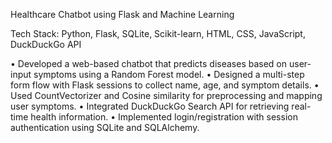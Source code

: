 Healthcare Chatbot using Flask and Machine Learning


Tech Stack: Python, Flask, SQLite, Scikit-learn, HTML, CSS, JavaScript, DuckDuckGo API
 
 • Developed a web-based chatbot that predicts diseases based on user-input symptoms using a Random Forest model.
 • Designed a multi-step form flow with Flask sessions to collect name, age, and symptom details.
 • Used CountVectorizer and Cosine similarity for preprocessing and mapping user symptoms.
 • Integrated DuckDuckGo Search API for retrieving real-time health information.
 • Implemented login/registration with session authentication using SQLite and SQLAlchemy.
